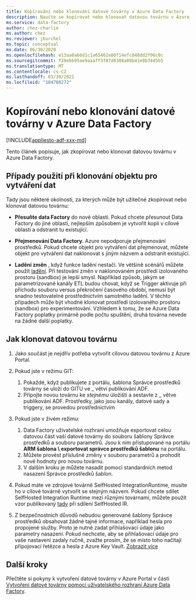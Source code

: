 ```yaml
---
title: Kopírování nebo klonování datové továrny v Azure Data Factory
description: Naučte se kopírovat nebo klonovat datovou továrnu v Azure Data Factory
ms.service: data-factory
author: chez-charlie
ms.author: chez
ms.reviewer: jburchel
ms.topic: conceptual
ms.date: 06/30/2020
ms.openlocfilehash: e13aa0a66d1c1a65462e80f14efc048dd2f06c8c
ms.sourcegitcommit: f28ebb95ae9aaaff3f87d8388a09b41e0b3445b5
ms.translationtype: MT
ms.contentlocale: cs-CZ
ms.lasthandoff: 03/30/2021
ms.locfileid: "104780272"
---
```

# <a name="copy-or-clone-a-data-factory-in-azure-data-factory"></a>Kopírování nebo klonování datové továrny v Azure Data Factory

[!INCLUDE[appliesto-adf-xxx-md](includes/appliesto-adf-xxx-md.md)]

Tento článek popisuje, jak zkopírovat nebo klonovat datovou továrnu v Azure Data Factory.

## <a name="use-cases-for-cloning-a-data-factory"></a>Případy použití při klonování objektu pro vytváření dat

Tady jsou některé okolnosti, za kterých může být užitečné zkopírovat nebo klonovat datovou továrnu:

- **Přesuňte data Factory** do nové oblasti. Pokud chcete přesunout Data Factory do jiné oblasti, nejlepším způsobem je vytvořit kopii v cílové oblasti a odstranit tu existující.

- **Přejmenování Data Factory**. Azure nepodporuje přejmenování prostředků. Pokud chcete objekt pro vytváření dat přejmenovat, můžete objekt pro vytváření dat naklonovat s jiným názvem a odstranit existující.

- **Ladění změn** , když funkce ladění nestačí. Ve většině scénářů můžete použít [ladění](iterative-development-debugging.md). Při testování změn v naklonovaném prostředí izolovaného prostoru (sandbox) je lepší smysl. Například způsob, jakým se parametrizované kanály ETL budou chovat, když se Trigger aktivuje při příchodu souboru versus překročení časového období, nemusí být snadno testovatelné prostřednictvím samotného ladění. V těchto případech může být vhodné klonovat prostředí izolovaného prostoru (sandbox) pro experimentování. Vzhledem k tomu, že se Azure Data Factory poplatky primárně podle počtu spuštění, druhá továrna nevede na žádné další poplatky.

## <a name="how-to-clone-a-data-factory"></a>Jak klonovat datovou továrnu

1. Jako součást je nejdřív potřeba vytvořit cílovou datovou továrnu z Azure Portal.

1. Pokud jste v režimu GIT:
    1. Pokaždé, když publikujete z portálu, šablona Správce prostředků továrny se uloží do GITU ve \_ větvi publikování ADF.
    1. Připojte novou továrnu ke _stejnému_ úložišti a sestavte z \_ větve publikování ADF. Prostředky, jako jsou kanály, datové sady a triggery, se provedou prostřednictvím

1. Pokud jste v živém režimu:
    1. Data Factory uživatelské rozhraní umožňuje exportovat celou datovou část vaší datové továrny do souboru šablony Správce prostředků a souboru parametrů. Jsou k nim přistupované na portálu **ARM šablona \ exportovat správce prostředků šablonu** na portálu.
    1. Můžete provést příslušné změny v souboru parametrů a prohodit nové hodnoty pro novou továrnu.
    1. V dalším kroku je můžete nasadit pomocí standardních metod nasazení Správce prostředků šablon.

1. Pokud máte ve zdrojové továrně SelfHosted IntegrationRuntime, musíte ho v cílové továrně vytvořit se stejným názvem. Pokud chcete sdílet SelfHosted Integration Runtime mezi různými továrnami, můžete použít vzor publikovaný [tady](create-shared-self-hosted-integration-runtime-powershell.md) při sdílení SelfHosted IR.

1. Z bezpečnostních důvodů nebudou generované šablony Správce prostředků obsahovat žádné tajné informace, například hesla pro propojené služby. Proto je nutné zadat přihlašovací údaje jako parametry nasazení. Pokud nechcete, aby se přihlašovací údaje pro vaše nastavení zadaly ručně, zvažte prosím, že se místo toho načítají připojovací řetězce a hesla z Azure Key Vault. [Zobrazit více](store-credentials-in-key-vault.md)

## <a name="next-steps"></a>Další kroky

Přečtěte si pokyny k vytvoření datové továrny v Azure Portal v části [Vytvoření datové továrny pomocí uživatelského rozhraní Azure Data Factory](quickstart-create-data-factory-portal.md).
